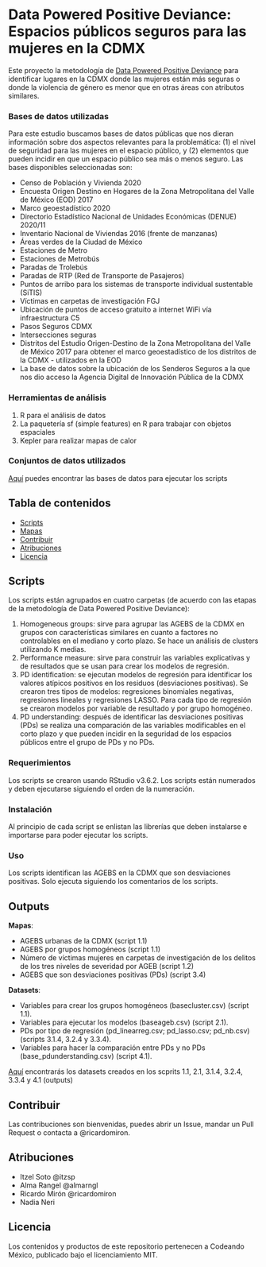 
# Data Powered Positive Deviance: Espacios públicos seguros para las mujeres en la CDMX

Este proyecto la metodología de [Data Powered Positive Deviance](https://www.undp.org/acceleratorlabs/blog/data-powered-positive-deviance-sustainable-development) para identificar lugares en la CDMX donde las mujeres están más seguras o donde la violencia de género es menor que en otras áreas con atributos similares. 

### Bases de datos utilizadas
Para este estudio buscamos bases de datos públicas que nos dieran información sobre dos aspectos relevantes para la problemática: (1) el nivel de seguridad para las mujeres en el espacio público, y (2) elementos que pueden incidir en que un espacio público sea más o menos seguro. Las bases disponibles seleccionadas son: 
- Censo de Población y Vivienda 2020
- Encuesta Origen Destino en Hogares de la Zona Metropolitana del Valle de México (EOD) 2017
- Marco geoestadístico 2020
- Directorio Estadístico Nacional de Unidades Económicas (DENUE) 2020/11
- Inventario Nacional de Viviendas 2016 (frente de manzanas)
- Áreas verdes de la Ciudad de México
- Estaciones de Metro
- Estaciones de Metrobús
- Paradas de Trolebús
- Paradas de RTP (Red de Transporte de Pasajeros)
- Puntos de arribo para los sistemas de transporte individual sustentable (SiTIS)
- Víctimas en carpetas de investigación FGJ
- Ubicación de puntos de acceso gratuito a internet WiFi vía infraestructura C5
- Pasos Seguros CDMX 
- Intersecciones seguras
- Distritos del Estudio Origen-Destino de la Zona Metropolitana del Valle de México 2017 para obtener el marco geoestadístico de los distritos de la CDMX - utilizados en la EOD
- La base de datos sobre la ubicación de los Senderos Seguros a la que nos dio acceso la Agencia Digital de Innovación Pública de la CDMX


### Herramientas de análisis
1. R para el análisis de datos
2. La paquetería sf (simple features) en R para trabajar con objetos espaciales
3. Kepler para realizar mapas de calor 

### Conjuntos de datos utilizados
[Aquí](https://drive.google.com/drive/folders/1PtFnnuCuYEj69Za_8wBCEitDXOW6Y7CF) puedes encontrar las bases de datos para ejecutar los scripts

## Tabla de contenidos

- [Scripts](#scripts)
- [Mapas](#mapas)
- [Contribuir](#contribuir)
- [Atribuciones](#atribuciones)
- [Licencia](#licencia)

## Scripts
Los scripts están agrupados en cuatro carpetas (de acuerdo con las etapas de la metodología de Data Powered Positive Deviance):

1. Homogeneous groups: sirve para agrupar las AGEBS de la CDMX en grupos con características similares en cuanto a factores no controlables en el mediano y corto plazo.  Se hace un análisis de clusters utilizando K medias. 
2. Performance measure: sirve para construir las variables explicativas y de resultados que se usan para crear los modelos de regresión. 
3. PD identification: se ejecutan modelos de regresión para identificar los valores atípicos positivos en los residuos (desviaciones positivas). Se crearon tres tipos de modelos: regresiones binomiales negativas, regresiones lineales y regresiones LASSO. Para cada tipo de regresión se crearon modelos por variable de resultado y por grupo homogéneo.   
4. PD understanding: después de identificar las desviaciones positivas (PDs) se realiza una comparación de las variables modificables en el corto plazo y que pueden incidir en la seguridad de los espacios públicos entre el grupo de PDs y no PDs. 


### Requerimientos
Los scripts se crearon usando RStudio v3.6.2. 
Los scripts están numerados y deben ejecutarse siguiendo el orden de la numeración. 

### Instalación
Al principio de cada script se enlistan las librerías que deben instalarse e importarse para poder ejecutar los scripts. 

### Uso
Los scripts identifican las AGEBS en la CDMX que son desviaciones positivas. Solo ejecuta siguiendo los comentarios de los scripts.


## Outputs

**Mapas**:

- AGEBS urbanas de la CDMX (script 1.1)
- AGEBS por grupos homogéneos (script 1.1) 
- Número de víctimas mujeres en carpetas de investigación de los delitos de los tres niveles de severidad por AGEB (script 1.2)
- AGEBS que son desviaciones positivas (PDs) (script 3.4) 

**Datasets**:

- Variables para crear los grupos homogéneos (basecluster.csv) (script 1.1).
- Variables para ejecutar los modelos (baseageb.csv) (script 2.1). 
- PDs por tipo de regresión (pd_linearreg.csv; pd_lasso.csv; pd_nb.csv) (scripts 3.1.4, 3.2.4 y 3.3.4).
- Variables para hacer la comparación entre PDs y no PDs (base_pdunderstanding.csv) (script 4.1).

[Aquí](https://drive.google.com/drive/u/1/folders/1HgBpSf1u-Oo_6oaWaX5g3mN24ydkcxIs) encontrarás los datasets creados en los scprits 1.1, 2.1, 3.1.4, 3.2.4, 3.3.4 y 4.1 (outputs) 

## Contribuir
Las contribuciones son bienvenidas, puedes abrir un Issue, mandar un Pull Request o contacta a @ricardomiron. 

## Atribuciones

- Itzel Soto @itzsp 
- Alma Rangel @almarngl
- Ricardo Mirón @ricardomiron
- Nadia Neri 


## Licencia
Los contenidos y productos de este repositorio pertenecen a Codeando México, publicado bajo el licenciamiento MIT.
